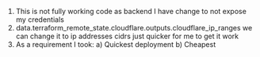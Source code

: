 1. This is not fully working code as backend I have change to not expose my credentials
2. data.terraform_remote_state.cloudflare.outputs.cloudflare_ip_ranges we can change it to ip addresses cidrs just quicker for me to get it work
3. As a requirement I took:
    a) Quickest deployment
    b) Cheapest
